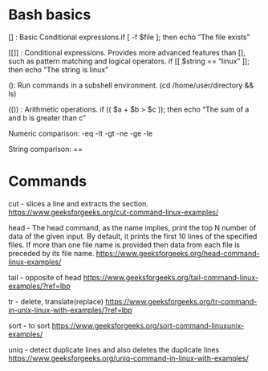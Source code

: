 # Bash basics
[] : Basic Conditional expressions.if [ -f $file ]; then echo “The file exists”

[[]] : Conditional expressions. Provides more advanced features than [], such as pattern matching and logical operators. if [[ $string == “linux” ]]; then echo “The string is linux”

(): Run commands in a subshell environment. (cd /home/user/directory && ls)

(()) : Arithmetic operations. if (( $a + $b > $c )); then echo “The sum of a and b is greater than c”

Numeric comparison: -eq -lt -gt -ne -ge -le 

String comparison: ==

# Commands

cut - slices a line and extracts the section. https://www.geeksforgeeks.org/cut-command-linux-examples/

head - The head command, as the name implies, print the top N number of data of the given input. By default, it prints the first 10 lines of the specified files. If more than one file name is provided then data from each file is preceded by its file name. https://www.geeksforgeeks.org/head-command-linux-examples/

tail - opposite of head 
https://www.geeksforgeeks.org/tail-command-linux-examples/?ref=lbp

tr - delete, translate(replace)
https://www.geeksforgeeks.org/tr-command-in-unix-linux-with-examples/?ref=lbp

sort - to sort 
https://www.geeksforgeeks.org/sort-command-linuxunix-examples/

uniq -  detect duplicate lines and also deletes the duplicate lines https://www.geeksforgeeks.org/uniq-command-in-linux-with-examples/
